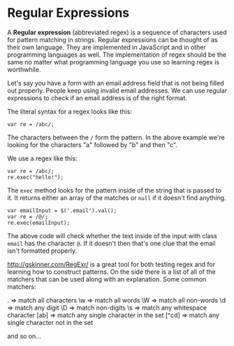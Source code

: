 # Regular Expressions

A **Regular expression** (abbreviated regex) is a sequence of characters used for pattern matching in strings. Regular expressions can be thought of as their own language. They are implemented in JavaScript and in other programming languages as well. The implementation of regex should be the same no matter what programming language you use so learning regex is worthwhile.

Let's say you have a form with an email address field that is not being filled out properly. People keep using invalid email addresses. We can use regular expressions to check if an email address is of the right format.

The literal syntax for a regex looks like this:

```
var re = /abc/;
```
The characters between the `/` form the pattern. In the above example we're looking for the characters "a" followed by "b" and then "c".

We use a regex like this:

```
var re = /abc/;
re.exec("hello!");
```

The `exec` method looks for the pattern inside of the string that is passed to it. It returns either an array of the matches or `null` if it doesn't find anything. 

```
var emailInput = $('.email').val();
var re = /@/;
re.exec(emailInput);
```
The above code will check whether the text inside of the input with class `email` has the character `@`. If it doesn't then that's one clue that the email isn't formatted properly. 

http://gskinner.com/RegExr/ is a great tool for both testing regex and for learning how to construct patterns. On the side there is a list of all of the matchers that can be used along with an explanation. Some common matchers:

. => match all characters
\w => match all words
\W => match all non-words
\d => match any digit
\D => match non-digits
\s => match any whitespace character
[ab] => match any single character in the set 
[^cd] => match any single character not in the set

and so on...